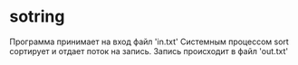 # sotring
Программа принимает на вход файл 'in.txt'
Cистемным процессом sort сортирует и отдает поток на запись.
Запись происходит в файл 'out.txt'
